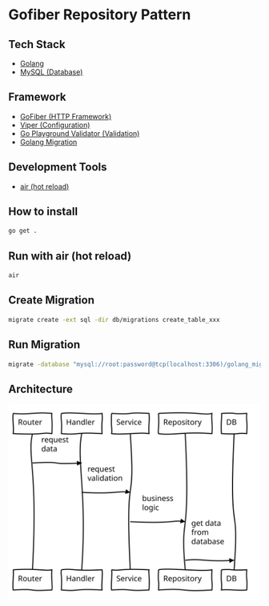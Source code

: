 # Gofiber Repository Pattern

## Tech Stack
- [Golang](https://github.com/golang/go)
- [MySQL (Database)](https://github.com/mysql/mysql-server)

## Framework
- [GoFiber (HTTP Framework)](https://github.com/gofiber/fiber)
- [Viper (Configuration)](https://github.com/spf13/viper)
- [Go Playground Validator (Validation)](https://github.com/go-playground/validator)
- [Golang Migration](https://github.com/golang-migrate/migrate)

## Development Tools
- [air (hot reload)](https://github.com/cosmtrek/air)

## How to install
```bash
go get .
```

## Run with air (hot reload)
```bash
air
```

## Create Migration
```bash
migrate create -ext sql -dir db/migrations create_table_xxx
```

## Run Migration
```bash
migrate -database "mysql://root:password@tcp(localhost:3306)/golang_migration?charset=utf8mb4&parseTime=True&loc=Local" -path db/migrations up
```

## Architecture
![alt text](https://raw.githubusercontent.com/prioarief/gofiber-repository-pattern/120f16f8333800c067d5aa23797c566eaca2e0b4/diagram.svg)



